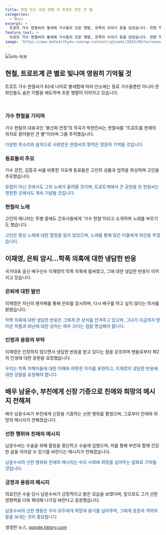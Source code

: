 ```yaml
---
title: 현철 빈소 조문 행렬 속 트로트 만든 큰 별
categories:
  - News
excerpt: >
  트로트 가수 현철씨의 별세에 가수들의 조문 행렬, 유족의 이야기 등을 담았습니다. 한편 학폭 논란에 휩싸인 배구선수 이재영이 은퇴를 암시하며 팬들에게 응원을 요청했고, 배우 남윤수씨가 부친에게 신장을 기증한 소식이 전해졌습니다. 현철씨의 추모와 은퇴선언, 남씨의 신장 기증 소식으로 가수와 배우들의 이야기를 담은 이번 뉴스는 마음을 끌어당기는 다채로운 소식들을 담고 있습니다.
feature_text: >
  트로트 가수 현철씨의 별세에 가수들의 조문 행렬, 유족의 이야기 등을 담았습니다. 한편 학폭 논란에 휩싸인 배구선수 이재영이 은퇴를 암시하며 팬들에게 응원을 요청했고, 배우 남윤수씨가 부친에게 신장을 기증한 소식이 전해졌습니다. 현철씨의 추모와 은퇴선언, 남씨의 신장 기증 소식으로 가수와 배우들의 이야기를 담은 이번 뉴스는 마음을 끌어당기는 다채로운 소식들을 담고 있습니다.
image: 'https://www.behealthy4u.com/wp-content/uploads/2024/06/koreanews.jpg'
---
```


<p><img src="https://www.behealthy4u.com/wp-content/uploads/2024/06/koreanews.jpg" alt="info 속보" /></p>

<h2 data-ke-size="size26">현철, 트로트계 큰 별로 빛나며 영원히 기억될 것</h2>

<p data-ke-size="size16">트로트 가수 현철씨가 82세 나이로 별세함에 따라 빈소에는 동료 가수들뿐만 아니라 문화인들도 숨은 이별을 애도하며 조문 행렬이 이어지고 있습니다.</p>

<p>​</p>

<h3>가수 현철을 기리며</h3>

<p data-ke-size="size16">가수 현철의 대표곡인 '봉선화 연정'의 작곡가 박현진씨는 현철씨를 "트로트를 현재의 위치로 끌어올린 큰 별"이라며 그를 추억했습니다. </p>

<p data-ke-size="size16"><span style="color: #1a5490;">다양한 목소리와 음악으로 사랑받은 현철씨의 행적은 영원히 기억될 것입니다.</span></p>

<h3>동료들의 추모</h3>

<p data-ke-size="size16">가수 강진, 김흥국 씨를 비롯한 가요계 동료들은 고인의 성품과 업적을 회상하며 고인을 추모했습니다.</p>

<p data-ke-size="size16"><span style="color: #1a5490;">유럽이 아닌 곳에서도 그의 노래가 들려올 것이며, 트로트계에서 큰 공헌을 한 현철씨는 영원한 곳에서도 계속 기념될 것입니다.</span></p>

<h3>현철의 노래</h3>

<p data-ke-size="size16">고인의 매니저는 투병 중에도 간호사들에게 '가수 현철'이라고 소개하며 노래를 부르기도 했습니다.</p>

<p data-ke-size="size16"><span style="color: #1a5490;">고인은 항상 노래에 대한 열정을 잃지 않았으며, 노래를 통해 많은 이들에게 위안을 주었습니다.</span></p>

<h2 data-ke-size="size26">이재영, 은퇴 암시…학폭 의혹에 대한 냉담한 반응</h2>

<p data-ke-size="size16">국가대표 출신 배구선수 이재영이 학폭 의혹에 휩싸였고, 그에 대한 냉담한 반응이 이어지고 있습니다.</p>

<h3>은퇴에 대한 발언</h3>

<p data-ke-size="size16">이재영은 자신의 팬카페를 통해 은퇴를 암시하며, 다시 배구를 하고 싶지 않다는 의사를 밝혔습니다.</p>

<p data-ke-size="size16"><span style="color: #1a5490;">학폭 의혹에 대한 냉담한 반응은 그에게 큰 상처를 안겨주고 있으며, 그녀가 지금까지 받아온 악플과 비난에 대한 상처는 매우 크다는 점을 명심해야 합니다.</span></p>

<h3>인정과 응원의 부탁</h3>

<p data-ke-size="size16">이재영은 인정하지 않으면서 냉담한 반응을 받고 있다는 점을 강조하며 팬들로부터 제2의 인생에 대한 응원을 요청했습니다.</p>

<p data-ke-size="size16">​<span style="color: #1a5490;">우리는 학폭 피해자들에 대한 이해와 따뜻한 지지를 표현하고, 이재영의 냉담한 반응에 대한 성찰을 요청해야 합니다.</span></p>

<h2 data-ke-size="size26">배우 남윤수, 부친에게 신장 기증으로 친애와 희망의 메시지 전해져</h2>

<p data-ke-size="size16">배우 남윤수씨가 부친에게 신장을 기증하는 선한 행위를 펼쳤으며, 그로부터 친애와 희망의 메시지가 전해졌습니다.</p>

<h3>선한 행위와 친애의 메시지</h3>

<p data-ke-size="size16">남윤수씨는 수술을 위해 활동을 중단하고 수술에 임했으며, 이를 통해 부친과 함께 건강한 삶을 이어갈 수 있기를 바란다는 메시지가 전해졌습니다.</p>

<p data-ke-size="size16"><span style="color: #1a5490;">남윤수씨의 선한 행위와 친애의 메시지는 우리 사회에 희망을 심어주는 일화로 기억될 것입니다.</span></p>

<h3>긍정과 응원의 메시지</h3>

<p data-ke-size="size16">의료진은 수술 당시 남윤수씨가 긍정적이고 밝은 모습을 보였다며, 앞으로도 그가 선한 영향력을 더욱 확대해 나가길 바란다고 응원했습니다.</p>

<p data-ke-size="size16"><span style="color: #1a5490;">남윤수씨의 선한 행동은 우리 모두에게 희망과 용기를 심어주며, 그에게 응원과 격려의 말을 보내는 것이 중요합니다.</span></p>
생생한 뉴스, <a href="https://qoogle.tistory.com" rel="dofollow">qoogle.tistory.com</a>


